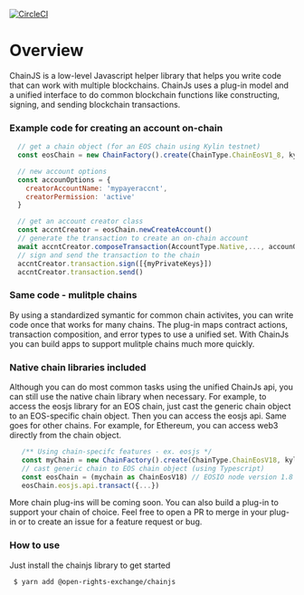 [![CircleCI](https://circleci.com/gh/Open-Rights-Exchange/chain-js.svg?style=svg)](https://circleci.com/gh/Open-Rights-Exchange/chain-js)
# Overview

ChainJS is a low-level Javascript helper library that helps you write code that can work with multiple blockchains. ChainJs uses a plug-in model and a unified interface to do common blockchain functions like constructing, signing, and sending blockchain transactions.

### Example code for creating an account on-chain

```javascript
  // get a chain object (for an EOS chain using Kylin testnet)
  const eosChain = new ChainFactory().create(ChainType.ChainEosV1_8, kylinEndpoints, chainSettings)

  // new account options
  const accounOptions = {
    creatorAccountName: 'mypayeraccnt',
    creatorPermission: 'active'
  }

  // get an account creator class
  const accntCreator = eosChain.newCreateAccount()
  // generate the transaction to create an on-chain account
  await accntCreator.composeTransaction(AccountType.Native,..., accounOptions)
  // sign and send the transaction to the chain
  accntCreator.transaction.sign([{myPrivateKeys}])
  accntCreator.transaction.send()

```

### Same code - mulitple chains

By using a standardized symantic for common chain activites, you can write code once that works for many chains. The plug-in maps contract actions, transaction composition, and error types to use a unified set. With ChainJs you can build apps to support mulitple chains much more quickly.

### Native chain libraries included 

Although you can do most common tasks using the unified ChainJs api, you can still use the native chain library when necessary. For example, to access the eosjs library for an EOS chain, just cast the generic chain object to an EOS-specific chain object. Then you can access the eosjs api. Same goes for other chains. For example, for Ethereum, you can access web3 directly from the chain object. 

```javascript
   /** Using chain-specifc features - ex. eosjs */
   const myChain = new ChainFactory().create(ChainType.ChainEosV18, kylinEndpoints, chainSettings)
   // cast generic chain to EOS chain object (using Typescript)
   const eosChain = (mychain as ChainEosV18) // EOSIO node version 1.8
   eosChain.eosjs.api.transact({...})
```

More chain plug-ins will be coming soon. You can also build a plug-in to support your chain of choice. Feel free to open a PR to merge in your plug-in or to create an issue for a feature request or bug.

### How to use 

Just install the chainjs library to get started
```bash
 $ yarn add @open-rights-exchange/chainjs
```
